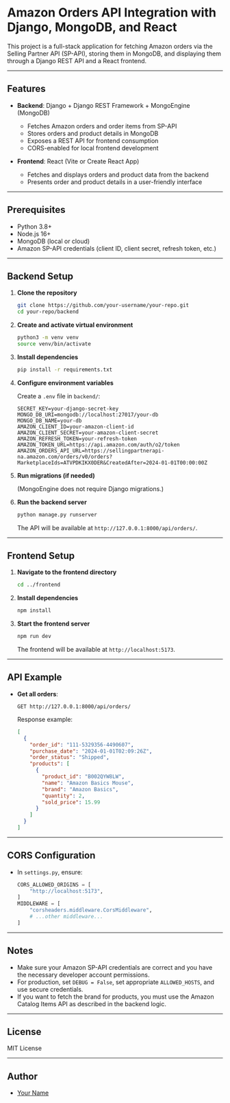 # Amazon Orders API Integration with Django, MongoDB, and React

This project is a full-stack application for fetching Amazon orders via the Selling Partner API (SP-API), storing them in MongoDB, and displaying them through a Django REST API and a React frontend.

---

## Features

- **Backend**: Django + Django REST Framework + MongoEngine (MongoDB)
  - Fetches Amazon orders and order items from SP-API
  - Stores orders and product details in MongoDB
  - Exposes a REST API for frontend consumption
  - CORS-enabled for local frontend development

- **Frontend**: React (Vite or Create React App)
  - Fetches and displays orders and product data from the backend
  - Presents order and product details in a user-friendly interface

---

## Prerequisites

- Python 3.8+
- Node.js 16+
- MongoDB (local or cloud)
- Amazon SP-API credentials (client ID, client secret, refresh token, etc.)

---

## Backend Setup

1. **Clone the repository**

    ```sh
    git clone https://github.com/your-username/your-repo.git
    cd your-repo/backend
    ```

2. **Create and activate virtual environment**

    ```sh
    python3 -m venv venv
    source venv/bin/activate
    ```

3. **Install dependencies**

    ```sh
    pip install -r requirements.txt
    ```

4. **Configure environment variables**

    Create a `.env` file in `backend/`:

    ```
    SECRET_KEY=your-django-secret-key
    MONGO_DB_URI=mongodb://localhost:27017/your-db
    MONGO_DB_NAME=your-db
    AMAZON_CLIENT_ID=your-amazon-client-id
    AMAZON_CLIENT_SECRET=your-amazon-client-secret
    AMAZON_REFRESH_TOKEN=your-refresh-token
    AMAZON_TOKEN_URL=https://api.amazon.com/auth/o2/token
    AMAZON_ORDERS_API_URL=https://sellingpartnerapi-na.amazon.com/orders/v0/orders?MarketplaceIds=ATVPDKIKX0DER&CreatedAfter=2024-01-01T00:00:00Z
    ```

5. **Run migrations (if needed)**

    (MongoEngine does not require Django migrations.)

6. **Run the backend server**

    ```sh
    python manage.py runserver
    ```

    The API will be available at `http://127.0.0.1:8000/api/orders/`.

---

## Frontend Setup

1. **Navigate to the frontend directory**

    ```sh
    cd ../frontend
    ```

2. **Install dependencies**

    ```sh
    npm install
    ```

3. **Start the frontend server**

    ```sh
    npm run dev
    ```

    The frontend will be available at `http://localhost:5173`.

---

## API Example

- **Get all orders**:
    ```
    GET http://127.0.0.1:8000/api/orders/
    ```
    Response example:
    ```json
    [
      {
        "order_id": "111-5329356-4490607",
        "purchase_date": "2024-01-01T02:09:26Z",
        "order_status": "Shipped",
        "products": [
          {
            "product_id": "B002QYW8LW",
            "name": "Amazon Basics Mouse",
            "brand": "Amazon Basics",
            "quantity": 2,
            "sold_price": 15.99
          }
        ]
      }
    ]
    ```

---

## CORS Configuration

- In `settings.py`, ensure:

    ```python
    CORS_ALLOWED_ORIGINS = [
        "http://localhost:5173",
    ]
    MIDDLEWARE = [
        "corsheaders.middleware.CorsMiddleware",
        # ...other middleware...
    ]
    ```

---

## Notes

- Make sure your Amazon SP-API credentials are correct and you have the necessary developer account permissions.
- For production, set `DEBUG = False`, set appropriate `ALLOWED_HOSTS`, and use secure credentials.
- If you want to fetch the brand for products, you must use the Amazon Catalog Items API as described in the backend logic.

---

## License

MIT License

---

## Author

- [Your Name](https://github.com/your-username)
